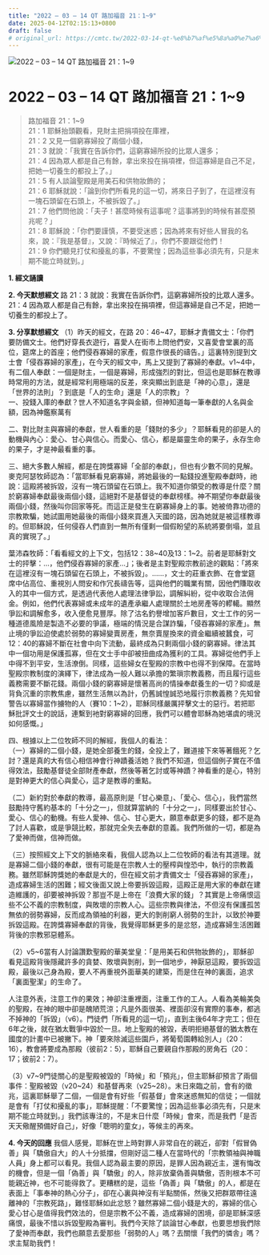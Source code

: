 ```yaml
---
title: "2022 – 03 – 14 QT 路加福音 21：1~9"
date: 2025-04-12T02:15:13+0800
draft: false
# original_url: https://cmtc.tw/2022-03-14-qt-%e8%b7%af%e5%8a%a0%e7%a6%8f%e9%9f%b3-21%ef%bc%9a19
---
```


![2022 – 03 – 14 QT 路加福音 21：1\~9](/images/qt.jpg   "2022 – 03 – 14 QT 路加福音 21：1\~9")

# 2022 – 03 – 14 QT 路加福音 21：1\~9

> 路加福音 21：1\~9  
> 21：1 耶穌抬頭觀看，見財主把捐項投在庫裡，  
> 21：2 又見一個窮寡婦投了兩個小錢，  
> 21：3 就說：「我實在告訴你們，這窮寡婦所投的比眾人還多；  
> 21：4 因為眾人都是自己有餘，拿出來投在捐項裡，但這寡婦是自己不足，把她一切養生的都投上了。」  
> 21：5 有人談論聖殿是用美石和供物妝飾的；  
> 21：6 耶穌就說：「論到你們所看見的這一切，將來日子到了，在這裡沒有一塊石頭留在石頭上，不被拆毀了。」  
> 21：7 他們問他說：「夫子！甚麼時候有這事呢？這事將到的時候有甚麼預兆呢？」  
> 21：8 耶穌說：「你們要謹慎，不要受迷惑；因為將來有好些人冒我的名來，說：『我是基督』，又說：『時候近了』，你們不要跟從他們！  
> 21：9 你們聽見打仗和擾亂的事，不要驚惶；因為這些事必須先有，只是末期不能立時就到。」

**1. 經文誦讀**

**2.  今天默想經文**
路 21：3 就說：我實在告訴你們，這窮寡婦所投的比眾人還多。  
21：4 因為眾人都是自己有餘，拿出來投在捐項裡，但這寡婦是自己不足，把她一切養生的都投上了。

**3. 分享默想經文**
（1）昨天的經文，在路 20：46\~47，耶穌才責備文士：「你們要防備文士。他們好穿長衣遊行，喜愛人在街市上問他們安，又喜愛會堂裏的高位，筵席上的首座；他們侵吞寡婦的家產，假意作很長的禱告。」這裏特別提到文士會「侵吞寡婦的家產」，在今天的經文中，馬上又提到了寡婦的奉獻。v1\~4中，有二個人奉獻：一個是財主，一個是寡婦，形成強烈的對比，但這也是耶穌在教導時常用的方法，就是經常利用極端的反差，來突顯出到底是「神的心意」，還是「世界的法則」？到底是「人的生命」還是「人的宗教」？  
一、投錢入庫的奉獻？世人不知道名字與金額，但神知道每一筆奉獻的人名與金額，因為神鑑察萬有

二、對比財主與寡婦的奉獻，世人看重的是「錢財的多少」？耶穌看見的卻是人的動機與內心：愛心、甘心與信心。而愛心、信心，都是屬靈生命的果子，永存生命的果子，才是神最看重的事。

三、絕大多數人解經，都是在誇獎寡婦「全部的奉獻」，但也有少數不同的見解。麥克阿瑟牧師認為：「當耶穌看見窮寡婦，將她最後的一點錢投進聖殿奉獻時，祂說：這殿將被拆毀，沒有一塊石頭留在石頭上。我不知道你領受的教導是什麼？關於窮寡婦奉獻最後兩個小錢，這絕對不是基督徒的奉獻榜樣。神不期望你奉獻最後兩個小錢，然後叫你回家等死。而這正是發生在窮寡婦身上的事。她被倚靠功德的宗教欺騙，她試圖用她最後的兩個小錢來買進入天國的路，因為她就是被這樣教導的。但耶穌說，任何侵吞人們直到一無所有僅剩一個假盼望的系統將要倒塌，並且真的實現了。」

葉沛森牧師：「看看經文的上下文，包括12：38\~40及13：1\~2。前者是耶穌對文士的抨擊：…，他們侵吞寡婦的家產…」；後者是主對聖殿宗教前途的觀點：「將來在這裡沒有一塊石頭留在石頭上，不被拆毀」。……，文士的莊重衣飾、在會堂筵席中佔高位、重視別人問安和作冗長禱告等，這與他們的職業有關，因他們賺取收入的其中一個方式，是透過代表他人處理法律爭訟，調解糾紛，從中收取合法佣金。例如，他們代表寡婦或未成年的遺產承繼人處理關於土地房產等的轇轕。顯然爭訟和調解愈多，收入便愈見豐厚。除了沽名釣譽增加客戶數目，文士工作的另一種道德風險是製造不必要的爭議，極端的情況是合謀詐騙，「侵吞寡婦的家產」。無止境的爭訟迫使處於弱勢的寡婦變賣房產，無奈賣屋換來的資金繼續被蠶食，可12：40的寡婦不斷在社會中向下流動，最終成為只剩兩個小錢的窮寡婦。律法其中一個功用是保護孤寡，但在文士手中卻被扭曲成為獲利的工具。寡婦從他們手上中得不到平安，生活潦倒。同樣，這些婦女在聖殿的宗教中也得不到保障。在當時聖殿宗教制度的演繹下，律法成為一般人難以承擔的繁瑣宗教義務，而且履行這些義務需要不斷花錢。兩個小錢的窮寡婦是懷著高尚的情操奉獻養生的一切？抑或是背負沉重的宗教焦慮，雖然生活無以為計，仍舊誠惶誠恐地履行宗教義務？先知曾警告以寡婦當作擄物的人（賽10：1\~2），耶穌同樣嚴厲抨擊文士的惡行。若把耶穌批評文士的說話，連繫到衪對窮寡婦的回應，我們可以體會耶穌為她堪虞的境況如何感慨。」

四、根據以上二位牧師不同的解經，我個人的看法：  
（一）寡婦的二個小錢，是她全部養生的錢，全投上了，難道接下來等著餓死？乞討？還是真的大有信心相信神會行神蹟養活她？我們不知道，但這個例子實在不值得效法，鼓勵基督徒全部財產奉獻，然後等著乞討或等神蹟？神看重的是心，特別是對神更大的信心與愛心，這才是教導的重點。

（二）新約對於奉獻的教導，最高原則是「甘心樂意」、「愛心、信心」，我們當然鼓勵持守舊約基本的「十分之一」，但就算當納的「十分之一」，同樣要出於甘心、愛心、信心的動機。有些人愛神、信心、甘心更大，願意奉獻更多的錢，都不是為了討人喜歡，或是爭競比較，那就完全失去奉獻的意義。我們所做的一切，都是為了愛神而做，信神而做。

（三）按照經文上下文的脈絡來看，我個人認為以上二位牧師的看法有其道理。就是寡婦二個小錢的奉獻，很有可能是在宗教人士的壓榨與惶恐中，執行的宗教義務。雖然耶穌誇獎她的奉獻是大的，但在經文前才責備文士「侵吞寡婦的家產」，造成寡婦生活的困難；經文後面又說上帝要拆毀這殿，這殿正是用大家的奉獻在建造維護的，卻要被神拆毀？那豈不是上帝在「浪費大家的錢」？其實是上帝痛恨這些不公不義的宗教制度，與敗壞的宗教人心。這些宗教與律法，不但沒有保護孤苦無依的弱勢寡婦，反而成為領袖的利器，更大的剝削窮人弱勢的生計，以致於神要拆毀這殿。在誇獎寡婦奉獻的背後，我覺得耶穌更多的是忿怒，造成寡婦生活困難背後的宗教邪惡體系。

（2）v5\~6當有人討論讚歎聖殿的華美堂皇：「是用美石和供物妝飾的」，耶穌卻看見這殿背後隱藏許多的貪婪、敗壞與剝削，到一個地步，神厭惡這殿，要拆毀這殿，最後以己身為殿，要人不再重視外面華美的建築，而是住在神的裏面，追求「裏面聖潔」的生命了。

人注意外表，注意工作的果效；神卻注重裡面，注重工作的工人。人看為美輪美奐的聖殿，在神的眼中卻是醜陋荒涼；凡是外面很美、裡面卻沒有實際的事奉，都逃不掉神的「拆毀」（v6）。門徒們「所看見的這一切」，直到主後64年才完工；但在6年之後，就在猶太戰爭中毀於一旦。地上聖殿的被毀，表明拒絕基督的猶太教在國度的計畫中已被撇下。神「要來除滅這些園戶，將葡萄園轉給別人」（20：16），教會將要成為那殿（彼前2：5），耶穌自己要親自作那殿的房角石（20：17；彼前2：7）。

（3）v7\~9門徒關心的是聖殿被毀的「時候」和「預兆」，但主耶穌卻預言了兩個事件：聖殿被毀（v20\~24）和基督再來（v25\~28）。末日來臨之前，會有的徵兆，這裏耶穌舉了二個，一個是會有好些「假基督」會來迷惑無知的信徒；一個就是會有「打仗和擾亂的事」，耶穌提醒：「不要驚惶；因為這些事必須先有，只是末期不能立時就到。」我們該專注的，不是末日什麼「時候」會來，而是我們「是否天天儆醒預備好自己」，好像「聰明的童女」，等候主的再來。

**4. 今天的回應**
我個人感覺，耶穌在世上時對罪人非常自在的親近，卻對「假冒偽善」與「驕傲自大」的人十分抵擋，但剛好這二種人在當時代的「宗教領袖與神職人員」身上都可以看見。我個人認為最主要的原因，是罪人因為親近主，還有悔改的機會，但是一個「偽善」與「驕傲」的人，除非放棄偽善與驕傲，否則根本不可能親近神，也不可能得救了。更糟糕的是，這些「偽善」與「驕傲」的人，都是在表面上「事奉神的熱心分子」，卻在心裏與神沒有半點關係，然後又把群眾帶往遠離神的「宗教死路」，難怪耶穌如此忿怒？雖然寡婦二個小錢是大的，寡婦的信心愛心甘心是值得我們效法的，但是宗教不公不義，造成寡婦的困境，卻是耶穌深感痛恨，最後不惜以拆毀聖殿為審判。我們今天除了談論甘心奉獻，也要思想我們除了愛神而奉獻，我們也願意去愛那些「弱勢的人」嗎？去關懷「我們的憐舎」嗎？求主幫助我們！
